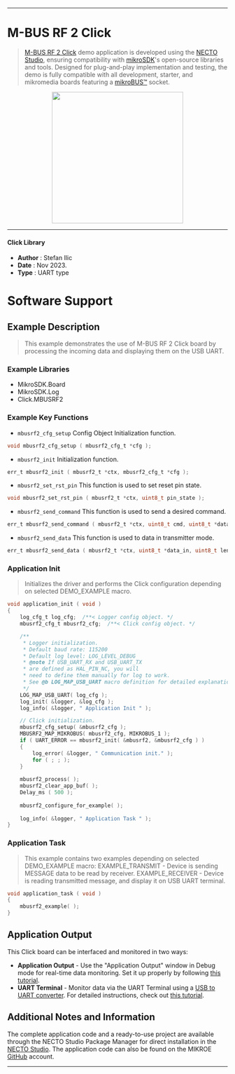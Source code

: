 
---
# M-BUS RF 2  Click

> [M-BUS RF 2  Click](https://www.mikroe.com/?pid_product=MIKROE-3303) demo application is developed using
the [NECTO Studio](https://www.mikroe.com/necto), ensuring compatibility with [mikroSDK](https://www.mikroe.com/mikrosdk)'s
open-source libraries and tools. Designed for plug-and-play implementation and testing, the demo is fully compatible with
all development, starter, and mikromedia boards featuring a [mikroBUS&trade;](https://www.mikroe.com/mikrobus) socket.

<p align="center">
  <img src="https://www.mikroe.com/?pid_product=MIKROE-3303&image=1" height=300px>
</p>

---

#### Click Library

- **Author**        : Stefan Ilic
- **Date**          : Nov 2023.
- **Type**          : UART type

# Software Support

## Example Description

> This example demonstrates the use of M-BUS RF 2 Click board by processing
  the incoming data and displaying them on the USB UART.

### Example Libraries

- MikroSDK.Board
- MikroSDK.Log
- Click.MBUSRF2

### Example Key Functions

- `mbusrf2_cfg_setup` Config Object Initialization function.
```c
void mbusrf2_cfg_setup ( mbusrf2_cfg_t *cfg );
```

- `mbusrf2_init` Initialization function.
```c
err_t mbusrf2_init ( mbusrf2_t *ctx, mbusrf2_cfg_t *cfg );
```

- `mbusrf2_set_rst_pin` This function is used to set reset pin state.
```c
void mbusrf2_set_rst_pin ( mbusrf2_t *ctx, uint8_t pin_state );
```

- `mbusrf2_send_command` This function is used to send a desired command.
```c
err_t mbusrf2_send_command ( mbusrf2_t *ctx, uint8_t cmd, uint8_t *data_in, uint8_t len );
```

- `mbusrf2_send_data` This function is used to data in transmitter mode.
```c
err_t mbusrf2_send_data ( mbusrf2_t *ctx, uint8_t *data_in, uint8_t len );
```

### Application Init

> Initializes the driver and performs the Click configuration depending on selected DEMO_EXAMPLE macro.

```c
void application_init ( void ) 
{
    log_cfg_t log_cfg;  /**< Logger config object. */
    mbusrf2_cfg_t mbusrf2_cfg;  /**< Click config object. */

    /** 
     * Logger initialization.
     * Default baud rate: 115200
     * Default log level: LOG_LEVEL_DEBUG
     * @note If USB_UART_RX and USB_UART_TX 
     * are defined as HAL_PIN_NC, you will 
     * need to define them manually for log to work. 
     * See @b LOG_MAP_USB_UART macro definition for detailed explanation.
     */
    LOG_MAP_USB_UART( log_cfg );
    log_init( &logger, &log_cfg );
    log_info( &logger, " Application Init " );

    // Click initialization.
    mbusrf2_cfg_setup( &mbusrf2_cfg );
    MBUSRF2_MAP_MIKROBUS( mbusrf2_cfg, MIKROBUS_1 );
    if ( UART_ERROR == mbusrf2_init( &mbusrf2, &mbusrf2_cfg ) ) 
    {
        log_error( &logger, " Communication init." );
        for ( ; ; );
    }
    
    mbusrf2_process( );
    mbusrf2_clear_app_buf( );
    Delay_ms ( 500 );
   
    mbusrf2_configure_for_example( );
    
    log_info( &logger, " Application Task " );
}
```

### Application Task

> This example contains two examples depending on selected DEMO_EXAMPLE macro:
> EXAMPLE_TRANSMIT - Device is sending MESSAGE data to be read by receiver.
> EXAMPLE_RECEIVER - Device is reading transmitted message, and display it on USB UART terminal.

```c
void application_task ( void ) 
{
    mbusrf2_example( );
}
```

## Application Output

This Click board can be interfaced and monitored in two ways:
- **Application Output** - Use the "Application Output" window in Debug mode for real-time data monitoring.
Set it up properly by following [this tutorial](https://www.youtube.com/watch?v=ta5yyk1Woy4).
- **UART Terminal** - Monitor data via the UART Terminal using
a [USB to UART converter](https://www.mikroe.com/click/interface/usb?interface*=uart,uart). For detailed instructions,
check out [this tutorial](https://help.mikroe.com/necto/v2/Getting%20Started/Tools/UARTTerminalTool).

## Additional Notes and Information

The complete application code and a ready-to-use project are available through the NECTO Studio Package Manager for 
direct installation in the [NECTO Studio](https://www.mikroe.com/necto). The application code can also be found on
the MIKROE [GitHub](https://github.com/MikroElektronika/mikrosdk_click_v2) account.

---
